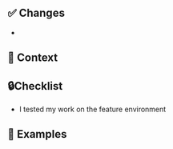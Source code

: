 ## ✅ Changes

<!-- Use prefixes: **chore**, **docs**, **feat**, **fix**, **refactor**, **style** or **test** -->

-

## 🌄 Context

<!-- Provide more context around why this pull requests was created -->

## 🔒Checklist

- I tested my work on the feature environment

## 💅 Examples

<!-- Give examples or screenshots detailing the new behaviors of the application -->
